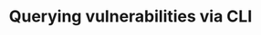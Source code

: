 ---
layout: page
title: Querying vulnerabilities via CLI
permalink: /demo-querying-via-cli/
parent: GUAC demos
nav_order: 3
---